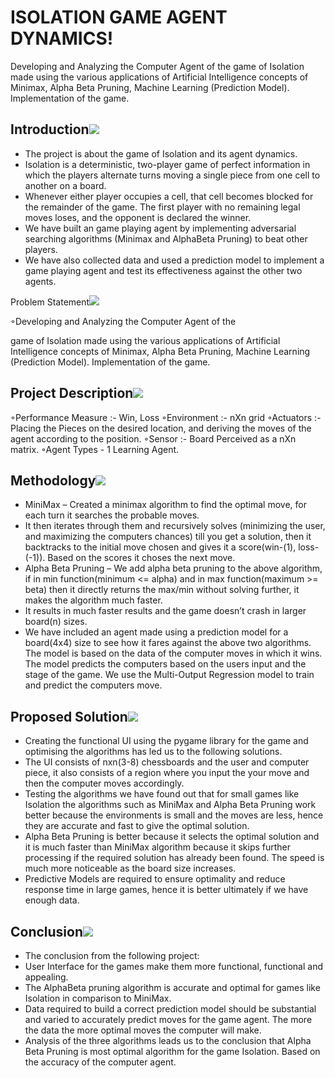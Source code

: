 # ISOLATION GAME AGENT DYNAMICS!

Developing and Analyzing the Computer Agent of the game of Isolation made using the various applications of Artificial Intelligence concepts of Minimax, Alpha Beta Pruning, Machine Learning (Prediction Model). Implementation of the game.

## Introduction![](Aspose.Words.8232b645-eb60-4c7a-bd1d-49309f4373ff.003.png)

- The project is about the game of Isolation and its agent dynamics.
- Isolation is a deterministic, two-player game of perfect information in which the players alternate turns moving a single piece from one cell to another on a board. 
- Whenever either player occupies a cell, that cell becomes blocked for the remainder of the game. The first player with no remaining legal moves loses, and the opponent is declared the winner.
- We have built an game playing agent by implementing adversarial searching algorithms (Minimax and AlphaBeta Pruning) to beat other players.
- We have also collected data and used a prediction model to implement a game playing agent and test its effectiveness against the other two agents. 

Problem Statement![](Aspose.Words.8232b645-eb60-4c7a-bd1d-49309f4373ff.003.png)

◦Developing and Analyzing the Computer Agent of the 

game of Isolation made using the various applications of Artificial Intelligence concepts of Minimax, Alpha Beta Pruning, Machine Learning (Prediction Model). Implementation of the game.

## Project Description![](Aspose.Words.8232b645-eb60-4c7a-bd1d-49309f4373ff.003.png)

◦Performance Measure :- Win, Loss 
◦Environment :- nXn grid
◦Actuators :- Placing the Pieces on the desired location, 
and deriving the moves of the agent according to the position.
◦Sensor :- Board Perceived as a nXn matrix. 
◦Agent Types - 1 Learning Agent.

## Methodology![](Aspose.Words.8232b645-eb60-4c7a-bd1d-49309f4373ff.003.png)

- MiniMax – Created a minimax algorithm to find the optimal move, for each turn it searches the probable moves. 
- It then iterates through them and recursively solves (minimizing the user, and maximizing the computers chances) till you get a solution, then it backtracks to the initial move chosen and gives it a score(win-(1), loss-(-1)). Based on the scores it choses the next move. 
- Alpha Beta Pruning – We add alpha beta pruning to the above algorithm, if in min function(minimum <= alpha) and in max function(maximum >= beta) then it directly returns the max/min without solving further, it makes the algorithm much faster.
- It results in much faster results and the game doesn’t crash in larger board(n) sizes.
- We have included an agent made using a prediction model for a board(4x4) size to see how it fares against the above two algorithms. The model is based on the data of the computer moves in which it wins. The model predicts the computers based on the users input and the stage of the game. We use the Multi-Output Regression model to train and predict the computers move. 

## Proposed Solution![](Aspose.Words.8232b645-eb60-4c7a-bd1d-49309f4373ff.003.png)

- Creating the functional UI using the pygame library for the game and optimising the algorithms has led us to the following solutions.
- The UI consists of nxn(3-8) chessboards and the user and computer piece, it also consists of a region where you input the your move and then the computer moves accordingly.  
- Testing the algorithms we have found out that for small games like Isolation the algorithms such as MiniMax and Alpha Beta Pruning work better because the environments is small and the moves are less, hence they are accurate and fast to give the optimal solution.
- Alpha Beta Pruning is better because it selects the optimal solution and it is much faster than MiniMax algorithm because it skips further processing if the required solution has already been found. The speed is much more noticeable as the board size increases.
- Predictive Models are required to ensure optimality and reduce response time in large games, hence it is better ultimately if we have enough data.

## Conclusion![](Aspose.Words.8232b645-eb60-4c7a-bd1d-49309f4373ff.003.png)

- The conclusion from the following project:
- User Interface for the games make them more functional, functional and appealing.
- The AlphaBeta pruning algorithm is accurate and optimal for games like Isolation in comparison to MiniMax.
- Data required to build a correct prediction model should be substantial and varied to accurately predict moves for the game agent. The more the data the more optimal moves the computer will make.
- Analysis of the three algorithms leads us to the conclusion that Alpha Beta Pruning is most optimal algorithm for the game Isolation. Based on the accuracy of the computer agent. 
